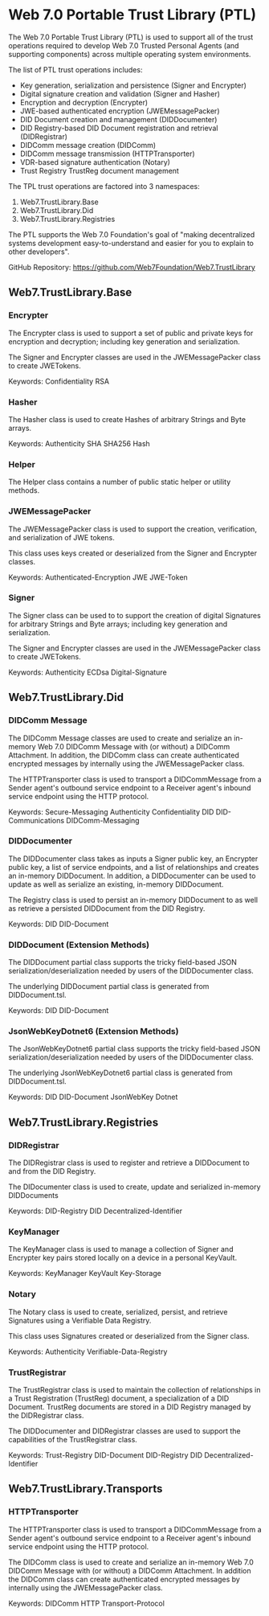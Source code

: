 ﻿# Web 7.0 Portable Trust Library (PTL)

The Web 7.0 Portable Trust Library (PTL) is used to support all of the trust operations required to develop Web 7.0 Trusted Personal Agents (and supporting components) across multiple operating system environments. 

The list of PTL trust operations includes:
- Key generation, serialization and persistence (Signer and Encrypter)
- Digital signature creation and validation (Signer and Hasher)
- Encryption and decryption (Encrypter)
- JWE-based authenticated encryption (JWEMessagePacker)
- DID Document creation and management (DIDDocumenter)
- DID Registry-based DID Document registration and retrieval (DIDRegistrar)
- DIDComm message creation (DIDComm)
- DIDComm message transmission (HTTPTransporter)
- VDR-based signature authentication (Notary)
- Trust Registry TrustReg document management

The TPL trust operations are factored into 3 namespaces:
1. Web7.TrustLibrary.Base
2. Web7.TrustLibrary.Did
3. Web7.TrustLibrary.Registries

The PTL supports the Web 7.0 Foundation's goal of "making decentralized systems development easy-to-understand and easier for you to explain to other developers".

GitHub Repository: https://github.com/Web7Foundation/Web7.TrustLibrary 

## Web7.TrustLibrary.Base

### Encrypter

The Encrypter class is used to support a set of public and private keys for encryption and decryption; 
including key generation and serialization.

The Signer and Encrypter classes are used in the JWEMessagePacker class to create JWETokens.

Keywords: Confidentiality RSA

### Hasher

The Hasher class is used to create Hashes of arbitrary Strings and Byte arrays.

Keywords: Authenticity SHA SHA256 Hash

### Helper

The Helper class contains a number of public static helper or utility methods.

### JWEMessagePacker

The JWEMessagePacker class is used to support the creation, verification, and serialization of JWE tokens. 

This class uses keys created or deserialized from the Signer and Encrypter classes. 

Keywords: Authenticated-Encryption JWE JWE-Token

### Signer

The Signer class can be used to to support the creation of digital Signatures for arbitrary Strings and Byte arrays; including key generation and serialization.

The Signer and Encrypter classes are used in the JWEMessagePacker class to create JWETokens.

Keywords: Authenticity ECDsa Digital-Signature

## Web7.TrustLibrary.Did

### DIDComm Message

The DIDComm Message classes are used to create and serialize an in-memory Web 7.0 DIDComm Message with (or without) a DIDComm Attachment. 
In addition, the DIDComm class can create authenticated encrypted messages by internally using the JWEMessagePacker class.

The HTTPTransporter class is used to transport a DIDCommMessage from a Sender agent's outbound service endpoint to a Receiver 
agent's inbound service endpoint using the HTTP protocol.

Keywords: Secure-Messaging Authenticity Confidentiality DID DID-Communications DIDComm-Messaging

### DIDDocumenter

The DIDDocumenter class takes as inputs a Signer public key, an Encrypter public key, a list of service endpoints, 
and a list of relationships and creates an in-memory DIDDocument. 
In addition, a DIDDocumenter can be used to update as well as serialize an existing, in-memory DIDDocument.

The Registry class is used to persist an in-memory DIDDocument to as well as retrieve a persisted DIDDocument from the DID Registry.

Keywords: DID DID-Document

### DIDDocument (Extension Methods)

The DIDDocument partial class supports the tricky field-based JSON serialization/deserialization needed by users of the DIDDocumenter class.

The underlying DIDDocument partial class is generated from DIDDocument.tsl.

Keywords: DID DID-Document

### JsonWebKeyDotnet6 (Extension Methods)

The JsonWebKeyDotnet6 partial class supports the tricky field-based JSON serialization/deserialization needed by users of the DIDDocumenter class.

The underlying JsonWebKeyDotnet6 partial class is generated from DIDDocument.tsl.

Keywords: DID DID-Document JsonWebKey Dotnet

## Web7.TrustLibrary.Registries

### DIDRegistrar

The DIDRegistrar class is used to register and retrieve a DIDDocument to and from the DID Registry.

The DIDocumenter class is used to create, update and serialized in-memory DIDDocuments

Keywords: DID-Registry DID Decentralized-Identifier

### KeyManager

The KeyManager class is used to manage a collection of Signer and Encrypter key pairs
stored locally on a device in a personal KeyVault.

Keywords: KeyManager KeyVault Key-Storage

### Notary

The Notary class is used to create, serialized, persist, and retrieve Signatures using a Verifiable Data Registry.

This class uses Signatures created or deserialized from the Signer class.

Keywords: Authenticity Verifiable-Data-Registry

### TrustRegistrar

The TrustRegistrar class is used to maintain the collection of relationships in a Trust Registration (TrustReg) document, 
a specialization of a DID Document.
TrustReg documents are stored in a DID Registry managed by the DIDRegistrar class.

The DIDDocumenter and DIDRegistrar classes are used to support the capabilities of the TrustRegistrar class.

Keywords: Trust-Registry DID-Document DID-Registry DID Decentralized-Identifier

## Web7.TrustLibrary.Transports

### HTTPTransporter

The HTTPTransporter class is used to transport a DIDCommMessage from a Sender agent's outbound service endpoint to a Receiver 
agent's inbound service endpoint using the HTTP protocol.

The DIDComm class is used to create and serialize an in-memory Web 7.0 DIDComm Message with (or without) a DIDComm Attachment. 
In addition the DIDComm class can create authenticated encrypted messages by internally using the JWEMessagePacker class.

Keywords: DIDComm HTTP Transport-Protocol